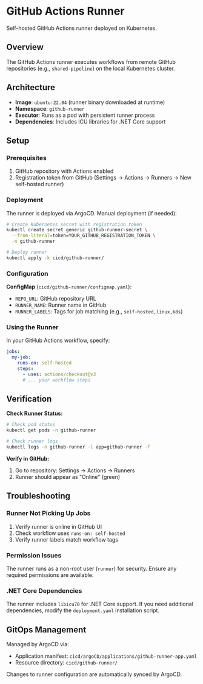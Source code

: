 # GitHub Actions Runner

Self-hosted GitHub Actions runner deployed on Kubernetes.

## Overview

The GitHub Actions runner executes workflows from remote GitHub repositories (e.g., `shared-pipeline`) on the local Kubernetes cluster.

## Architecture

- **Image**: `ubuntu:22.04` (runner binary downloaded at runtime)
- **Namespace**: `github-runner`
- **Executor**: Runs as a pod with persistent runner process
- **Dependencies**: Includes ICU libraries for .NET Core support

## Setup

### Prerequisites

1. GitHub repository with Actions enabled
2. Registration token from GitHub (Settings → Actions → Runners → New self-hosted runner)

### Deployment

The runner is deployed via ArgoCD. Manual deployment (if needed):

```bash
# Create Kubernetes secret with registration token
kubectl create secret generic github-runner-secret \
  --from-literal=token=YOUR_GITHUB_REGISTRATION_TOKEN \
  -n github-runner

# Deploy runner
kubectl apply -k cicd/github-runner/
```

### Configuration

**ConfigMap** (`cicd/github-runner/configmap.yaml`):
- `REPO_URL`: GitHub repository URL
- `RUNNER_NAME`: Runner name in GitHub
- `RUNNER_LABELS`: Tags for job matching (e.g., `self-hosted,linux,k8s`)

### Using the Runner

In your GitHub Actions workflow, specify:

```yaml
jobs:
  my-job:
    runs-on: self-hosted
    steps:
      - uses: actions/checkout@v3
      # ... your workflow steps
```

## Verification

**Check Runner Status:**
```bash
# Check pod status
kubectl get pods -n github-runner

# Check runner logs
kubectl logs -n github-runner -l app=github-runner -f
```

**Verify in GitHub:**
1. Go to repository: Settings → Actions → Runners
2. Runner should appear as "Online" (green)

## Troubleshooting

### Runner Not Picking Up Jobs

1. Verify runner is online in GitHub UI
2. Check workflow uses `runs-on: self-hosted`
3. Verify runner labels match workflow tags

### Permission Issues

The runner runs as a non-root user (`runner`) for security. Ensure any required permissions are available.

### .NET Core Dependencies

The runner includes `libicu70` for .NET Core support. If you need additional dependencies, modify the `deployment.yaml` installation script.

## GitOps Management

Managed by ArgoCD via:
- Application manifest: `cicd/argoCD/applications/github-runner-app.yaml`
- Resource directory: `cicd/github-runner/`

Changes to runner configuration are automatically synced by ArgoCD.


